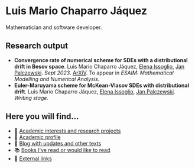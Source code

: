 # Luis Mario Chaparro Jáquez

Mathematician and software developer.

## Research output
- **Convergence rate of numerical scheme for SDEs with a distributional drift in Besov space**.
Luis Mario Chaparro Jáquez, [Elena Issoglio](https://sites.google.com/view/elenaissoglio), [Jan Palczewski](https://www1.maths.leeds.ac.uk/~jp/).
*Sept 2023*. [ArXiV](https://arxiv.org/abs/2309.11396). To appear in *ESAIM: Mathematical Modelling and Numerical Analysis.*
- **Euler-Maruyama scheme for McKean-Vlasov SDEs with distributional drift**.
Luis Mario Chaparro Jáquez, [Elena Issoglio](https://sites.google.com/view/elenaissoglio), [Jan Palczewski](https://www1.maths.leeds.ac.uk/~jp/).
*Writing stage*.

## Here you will find...
<!--- 📅 [Calendar for Leeds Stats & Probability PGR Seminar](/stats-seminar)-->
<!--- 🏭 [Industry CV](/cv_pro)-->
<!--- 🌅 [Academic CV](/cv_ac) and[Profile](/academic)-->
- 🧮 [Academic interests and research projects](/academic)
- 🌅 [Academic profile](/academic)
- 📔 [Blog with updates and other texts](/posts/)
- 📚️ [Books I've read or would like to read](/books/)
- 🔗 [External links](/external)
